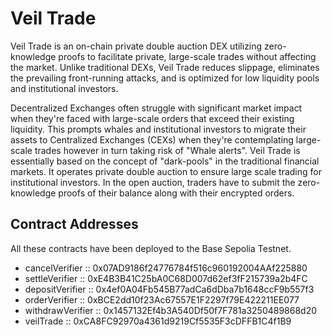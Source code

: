 # Veil Trade
Veil Trade is an on-chain private double auction DEX utilizing zero-knowledge proofs to facilitate private, large-scale trades without affecting the market. Unlike traditional DEXs, Veil Trade reduces slippage, eliminates the prevailing front-running attacks, and is optimized for low liquidity pools and institutional investors.

Decentralized Exchanges often struggle with significant market impact when they're faced with large-scale orders that exceed their existing liquidity. This prompts whales and institutional investors to migrate their assets to Centralized Exchanges (CEXs) when they're contemplating large-scale trades however in turn taking risk of "Whale alerts".
Veil Trade is essentially based on the concept of "dark-pools" in the traditional financial markets. It operates private double auction to ensure large scale trading for institutional investors. In the open auction, traders have to submit the zero-knowledge proofs of their balance along with their encrypted orders.

## Contract Addresses

All these contracts have been deployed to the Base Sepolia Testnet.

- cancelVerifier :: 0x07AD9186f24776784f516c960192004AAf225880
- settleVerifier :: 0xE4B3B41C25bA0C68D007d62ef3fF215739a2b4FC
- depositVerifier :: 0x4ef0A04Fb545B77adCa6dDba7b1648ccF9b557f3
- orderVerifier :: 0xBCE2dd10f23Ac67557E1F2297f79E422211EE077
- withdrawVerifier :: 0x1457132Ef4b3A540Df50f7F781a3250489868d20
- veilTrade :: 0xCA8FC92970a4361d9219Cf5535F3cDFFB1C4f1B9
